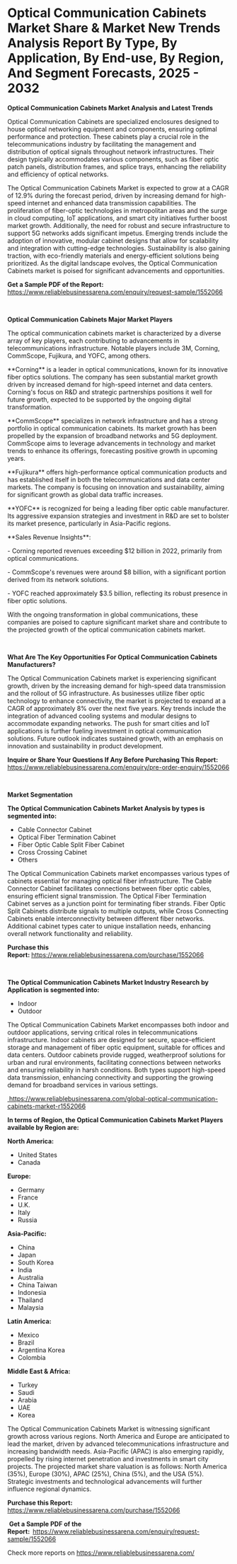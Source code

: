 <p><h1>Optical Communication Cabinets Market Share & Market New Trends Analysis Report By Type, By Application, By End-use, By Region, And Segment Forecasts, 2025 - 2032</h1></p><p><strong>Optical Communication Cabinets Market Analysis and Latest Trends</strong></p>
<p><p>Optical Communication Cabinets are specialized enclosures designed to house optical networking equipment and components, ensuring optimal performance and protection. These cabinets play a crucial role in the telecommunications industry by facilitating the management and distribution of optical signals throughout network infrastructures. Their design typically accommodates various components, such as fiber optic patch panels, distribution frames, and splice trays, enhancing the reliability and efficiency of optical networks.</p><p>The Optical Communication Cabinets Market is expected to grow at a CAGR of 12.9% during the forecast period, driven by increasing demand for high-speed internet and enhanced data transmission capabilities. The proliferation of fiber-optic technologies in metropolitan areas and the surge in cloud computing, IoT applications, and smart city initiatives further boost market growth. Additionally, the need for robust and secure infrastructure to support 5G networks adds significant impetus. Emerging trends include the adoption of innovative, modular cabinet designs that allow for scalability and integration with cutting-edge technologies. Sustainability is also gaining traction, with eco-friendly materials and energy-efficient solutions being prioritized. As the digital landscape evolves, the Optical Communication Cabinets market is poised for significant advancements and opportunities.</p></p>
<p><strong>Get a Sample PDF of the Report:&nbsp;</strong> <a href="https://www.reliablebusinessarena.com/enquiry/request-sample/1552066?utm_campaign=2632&utm_medium=2&utm_source=Github&utm_content=ia&utm_term=05042025&utm_id=optical-communication-cabinets">https://www.reliablebusinessarena.com/enquiry/request-sample/1552066</a></p>
<p>&nbsp;</p>
<p><strong>Optical Communication Cabinets Major Market Players</strong></p>
<p><p>The optical communication cabinets market is characterized by a diverse array of key players, each contributing to advancements in telecommunications infrastructure. Notable players include 3M, Corning, CommScope, Fujikura, and YOFC, among others.</p><p>**Corning** is a leader in optical communications, known for its innovative fiber optics solutions. The company has seen substantial market growth driven by increased demand for high-speed internet and data centers. Corning's focus on R&D and strategic partnerships positions it well for future growth, expected to be supported by the ongoing digital transformation.</p><p>**CommScope** specializes in network infrastructure and has a strong portfolio in optical communication cabinets. Its market growth has been propelled by the expansion of broadband networks and 5G deployment. CommScope aims to leverage advancements in technology and market trends to enhance its offerings, forecasting positive growth in upcoming years.</p><p>**Fujikura** offers high-performance optical communication products and has established itself in both the telecommunications and data center markets. The company is focusing on innovation and sustainability, aiming for significant growth as global data traffic increases.</p><p>**YOFC** is recognized for being a leading fiber optic cable manufacturer. Its aggressive expansion strategies and investment in R&D are set to bolster its market presence, particularly in Asia-Pacific regions.</p><p>**Sales Revenue Insights**:  </p><p>- Corning reported revenues exceeding $12 billion in 2022, primarily from optical communications.</p><p>- CommScope's revenues were around $8 billion, with a significant portion derived from its network solutions.</p><p>- YOFC reached approximately $3.5 billion, reflecting its robust presence in fiber optic solutions.</p><p>With the ongoing transformation in global communications, these companies are poised to capture significant market share and contribute to the projected growth of the optical communication cabinets market.</p></p>
<p>&nbsp;</p>
<p><strong>What Are The Key Opportunities For Optical Communication Cabinets Manufacturers?</strong></p>
<p><p>The Optical Communication Cabinets market is experiencing significant growth, driven by the increasing demand for high-speed data transmission and the rollout of 5G infrastructure. As businesses utilize fiber optic technology to enhance connectivity, the market is projected to expand at a CAGR of approximately 8% over the next five years. Key trends include the integration of advanced cooling systems and modular designs to accommodate expanding networks. The push for smart cities and IoT applications is further fueling investment in optical communication solutions. Future outlook indicates sustained growth, with an emphasis on innovation and sustainability in product development.</p></p>
<p><strong>Inquire or Share Your Questions If Any Before Purchasing This Report:</strong> <a href="https://www.reliablebusinessarena.com/enquiry/pre-order-enquiry/1552066?utm_campaign=2632&utm_medium=2&utm_source=Github&utm_content=ia&utm_term=05042025&utm_id=optical-communication-cabinets">https://www.reliablebusinessarena.com/enquiry/pre-order-enquiry/1552066</a></p>
<p>&nbsp;</p>
<p><strong>Market Segmentation</strong></p>
<p><strong>The Optical Communication Cabinets Market Analysis by types is segmented into:</strong></p>
<p><ul><li>Cable Connector Cabinet</li><li>Optical Fiber Termination Cabinet</li><li>Fiber Optic Cable Split Fiber Cabinet</li><li>Cross Crossing Cabinet</li><li>Others</li></ul></p>
<p><p>The Optical Communication Cabinets market encompasses various types of cabinets essential for managing optical fiber infrastructure. The Cable Connector Cabinet facilitates connections between fiber optic cables, ensuring efficient signal transmission. The Optical Fiber Termination Cabinet serves as a junction point for terminating fiber strands. Fiber Optic Split Cabinets distribute signals to multiple outputs, while Cross Connecting Cabinets enable interconnectivity between different fiber networks. Additional cabinet types cater to unique installation needs, enhancing overall network functionality and reliability.</p></p>
<p><strong>Purchase this Report:&nbsp;</strong><a href="https://www.reliablebusinessarena.com/purchase/1552066?utm_campaign=2632&utm_medium=2&utm_source=Github&utm_content=ia&utm_term=05042025&utm_id=optical-communication-cabinets">https://www.reliablebusinessarena.com/purchase/1552066</a></p>
<p>&nbsp;</p>
<p><strong>The Optical Communication Cabinets Market Industry Research by Application is segmented into:</strong></p>
<p><ul><li>Indoor</li><li>Outdoor</li></ul></p>
<p><p>The Optical Communication Cabinets Market encompasses both indoor and outdoor applications, serving critical roles in telecommunications infrastructure. Indoor cabinets are designed for secure, space-efficient storage and management of fiber optic equipment, suitable for offices and data centers. Outdoor cabinets provide rugged, weatherproof solutions for urban and rural environments, facilitating connections between networks and ensuring reliability in harsh conditions. Both types support high-speed data transmission, enhancing connectivity and supporting the growing demand for broadband services in various settings.</p></p>
<p><a href="https://www.reliablebusinessarena.com/global-optical-communication-cabinets-market-r1552066?utm_campaign=2632&utm_medium=2&utm_source=Github&utm_content=ia&utm_term=05042025&utm_id=optical-communication-cabinets">&nbsp;https://www.reliablebusinessarena.com/global-optical-communication-cabinets-market-r1552066</a></p>
<p><strong>In terms of Region, the Optical Communication Cabinets Market Players available by Region are:</strong></p>
<p>
    <p> <strong> North America: </strong>
        <ul>
            <li>United States</li>
            <li>Canada</li>
        </ul>
        </p> 
    <p> <strong> Europe: </strong>
        <ul>
            <li>Germany</li>
            <li>France</li>
            <li>U.K.</li>
            <li>Italy</li>
            <li>Russia</li>
        </ul>
        </p> 
    <p> <strong> Asia-Pacific: </strong>
        <ul>
            <li>China</li>
            <li>Japan</li>
            <li>South Korea</li>
            <li>India</li>
            <li>Australia</li>
            <li>China Taiwan</li>
            <li>Indonesia</li>
            <li>Thailand</li>
            <li>Malaysia</li>
        </ul>
        </p> 
    <p> <strong> Latin America: </strong>
        <ul>
            <li>Mexico</li>
            <li>Brazil</li>
            <li>Argentina Korea</li>
            <li>Colombia</li>
        </ul>
        </p> 
    <p> <strong> Middle East & Africa: </strong>
        <ul>
            <li>Turkey</li>
            <li>Saudi</li>
            <li>Arabia</li>
            <li>UAE</li>
            <li>Korea</li>
        </ul>
    </p>
    </p>
<p><p>The Optical Communication Cabinets Market is witnessing significant growth across various regions. North America and Europe are anticipated to lead the market, driven by advanced telecommunications infrastructure and increasing bandwidth needs. Asia-Pacific (APAC) is also emerging rapidly, propelled by rising internet penetration and investments in smart city projects. The projected market share valuation is as follows: North America (35%), Europe (30%), APAC (25%), China (5%), and the USA (5%). Strategic investments and technological advancements will further influence regional dynamics.</p></p>
<p><strong>Purchase this Report: </strong><a href="https://www.reliablebusinessarena.com/purchase/1552066?utm_campaign=2632&utm_medium=2&utm_source=Github&utm_content=ia&utm_term=05042025&utm_id=optical-communication-cabinets">https://www.reliablebusinessarena.com/purchase/1552066</a></p>
<p>&nbsp;<strong>Get a Sample PDF of the Report:&nbsp;&nbsp;</strong><a href="https://www.reliablebusinessarena.com/enquiry/request-sample/1552066?utm_campaign=2632&utm_medium=2&utm_source=Github&utm_content=ia&utm_term=05042025&utm_id=optical-communication-cabinets">https://www.reliablebusinessarena.com/enquiry/request-sample/1552066</a></p>
<p><strong></strong></p>
<p>Check more reports on <a href="https://www.reliablebusinessarena.com/?utm_campaign=2632&utm_medium=2&utm_source=Github&utm_content=ia&utm_term=05042025&utm_id=optical-communication-cabinets">https://www.reliablebusinessarena.com/</a></p>
